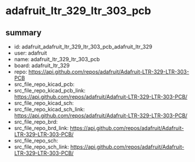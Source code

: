 # adafruit_ltr_329_ltr_303_pcb
 
## summary 
* id: adafruit_adafruit_ltr_329_ltr_303_pcb_adafruit_ltr_329
* user: adafruit
* name: adafruit_ltr_329_ltr_303_pcb
* board: adafruit_ltr_329
* repo: https://api.github.com/repos/adafruit/Adafruit-LTR-329-LTR-303-PCB
* src_file_repo_kicad_pcb: 
* src_file_repo_kicad_pcb_link: https://api.github.com/repos/adafruit/Adafruit-LTR-329-LTR-303-PCB/
* src_file_repo_kicad_sch: 
* src_file_repo_kicad_sch_link: https://api.github.com/repos/adafruit/Adafruit-LTR-329-LTR-303-PCB/
* src_file_repo_brd: 
* src_file_repo_brd_link: https://api.github.com/repos/adafruit/Adafruit-LTR-329-LTR-303-PCB/
* src_file_repo_sch: 
* src_file_repo_sch_link: https://api.github.com/repos/adafruit/Adafruit-LTR-329-LTR-303-PCB/




